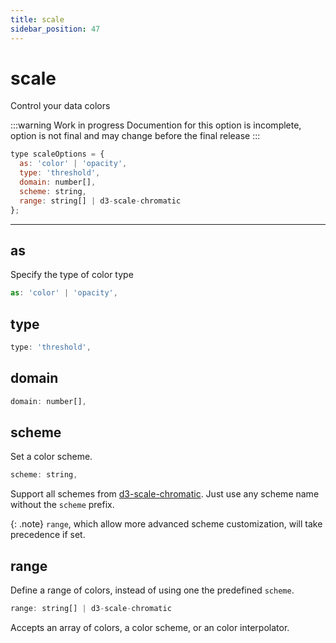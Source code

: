 ```yaml
---
title: scale
sidebar_position: 47
---
```


# scale

Control your data colors

:::warning Work in progress
Documention for this option is incomplete, option is not final and may change before the final release
:::

```js
type scaleOptions = {
  as: 'color' | 'opacity',
  type: 'threshold',
  domain: number[],
  scheme: string,
  range: string[] | d3-scale-chromatic
};
```

<hr />

## as

Specify the type of color type

```js
as: 'color' | 'opacity',
```

## type

```js
type: 'threshold',
```

## domain

```js
domain: number[],
```

## scheme

Set a color scheme.

```js
scheme: string,
```

Support all schemes from [d3-scale-chromatic](https://github.com/d3/d3-scale-chromatic).
Just use any scheme name without the `scheme` prefix.

{: .note}
`range`, which allow more advanced scheme customization, will take precedence if set.

## range

Define a range of colors, instead of using one the predefined `scheme`.

```js
range: string[] | d3-scale-chromatic
```

Accepts an array of colors, a color scheme, or an color interpolator.
